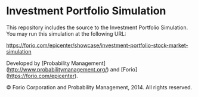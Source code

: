 # Investment Portfolio Simulation

This repository includes the source to the Investment Portfolio Simulation.  You may run this simulation at the following URL:

https://forio.com/epicenter/showcase/investment-portfolio-stock-market-simulation

Developed by [Probability Management] (http://www.probabilitymanagement.org/) and [Forio] (https://forio.com/epicenter).

&copy; Forio Corporation and Probability Management, 2014.  All rights reserved.

